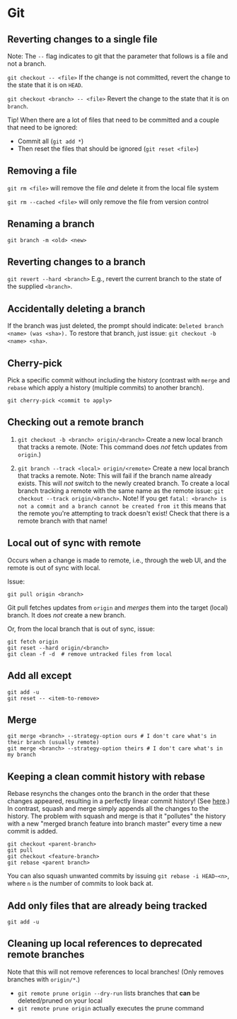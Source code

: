 # Git

## Reverting changes to a single file

 Note: The `--` flag indicates to git that the parameter that follows is a file and not a branch. 

`git checkout -- <file>` If the change is not committed, revert the change to the state that it is on `HEAD`. 

`git checkout <branch> -- <file>` Revert the change to the state that it is on `branch`.

Tip! When there are a lot of files that need to be committed and a couple that need to be ignored:
- Commit all (`git add *`)
- Then reset the files that should be ignored (`git reset <file>`)

## Removing a file

`git rm <file>` will remove the file _and_ delete it from the local file system

`git rm --cached <file>` will only remove the file from version control

## Renaming a branch

`git branch -m <old> <new>`

## Reverting changes to a branch

`git revert --hard <branch>` E.g., revert the current branch to the state of the supplied `<branch>`.

## Accidentally deleting a branch

If the branch was just deleted, the prompt should indicate: `Deleted branch <name> (was <sha>).`
To restore that branch, just issue: `git checkout -b <name> <sha>`.


## Cherry-pick

Pick a specific commit without including the history (contrast with `merge` and `rebase` which apply a history
(multiple commits) to another branch).

`git cherry-pick <commit to apply>`

## Checking out a remote branch

1. `git checkout -b <branch> origin/<branch>` Create a new local branch that tracks a remote. (Note: This command does _not_ fetch updates from `origin`.)

2. `git branch --track <local> origin/<remote>` Create a new local branch that tracks a remote. Note: This will fail if the
branch name already exists. This will _not_ switch to the newly created branch. To create a local branch tracking a remote
with the same name as the remote issue: `git checkout --track origin/<branch>`. Note! If you get `fatal: <branch> is not a commit and a branch cannot be created from it` this means that the remote you're attempting to track doesn't exist! Check that
there is a remote branch with that name!

## Local out of sync with remote

Occurs when a change is made to remote, i.e., through the web UI, and the remote is out of sync with local.

Issue:

```
git pull origin <branch>
```

Git pull fetches updates from `origin` and _merges_ them into the target (local) branch.
It does _not_ create a new branch.

Or, from the local branch that is out of sync, issue:

```
git fetch origin
git reset --hard origin/<branch>
git clean -f -d  # remove untracked files from local 
```

## Add all except

```
git add -u
git reset -- <item-to-remove>
```

## Merge

```
git merge <branch> --strategy-option ours # I don't care what's in their branch (usually remote)
git merge <branch> --strategy-option theirs # I don't care what's in my branch
```

## Keeping a clean commit history with rebase

Rebase resynchs the changes onto the branch in the order that these changes appeared, 
resulting in a perfectly linear commit history! (See [here](https://www.atlassian.com/git/tutorials/merging-vs-rebasing).)
In contrast, squash and merge simply appends all the changes to the history. The
problem with squash and merge is that it "pollutes" the history with a new "merged 
branch feature into branch master" every time a new commit is added.

```
git checkout <parent-branch>
git pull 
git checkout <feature-branch>
git rebase <parent branch>
```

You can also squash unwanted commits by issuing `git rebase -i HEAD~<n>`, where `n` is the number of commits to 
look back at. 

## Add only files that are already being tracked

```
git add -u
```

## Cleaning up local references to deprecated remote branches

Note that this will not remove references to local branches! (Only removes branches with `origin/*`.)

- `git remote prune origin --dry-run` lists branches that __can__ be deleted/pruned on your local
- `git remote prune origin` actually executes the prune command
